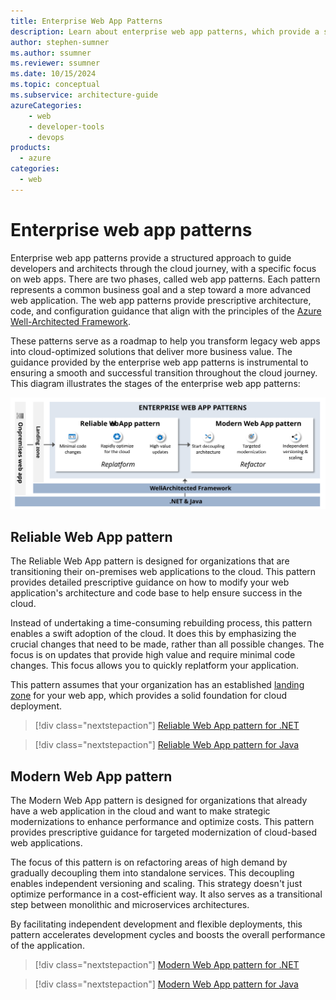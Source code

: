 ```yaml
---
title: Enterprise Web App Patterns
description: Learn about enterprise web app patterns, which provide a structured approach to guide developers and architects through the cloud journey.
author: stephen-sumner    
ms.author: ssumner
ms.reviewer: ssumner
ms.date: 10/15/2024
ms.topic: conceptual
ms.subservice: architecture-guide
azureCategories:
    - web
    - developer-tools
    - devops
products:
  - azure
categories:
  - web
---
```


# Enterprise web app patterns

Enterprise web app patterns provide a structured approach to guide developers and architects through the cloud journey, with a specific focus on web apps. There are two phases, called web app patterns. Each pattern represents a common business goal and a step toward a more advanced web application. The web app patterns provide prescriptive architecture, code, and configuration guidance that align with the principles of the [Azure Well-Architected Framework](/azure/well-architected/pillars).

These patterns serve as a roadmap to help you transform legacy web apps into cloud-optimized solutions that deliver more business value. The guidance provided by the enterprise web app patterns is instrumental to ensuring a smooth and successful transition throughout the cloud journey. This diagram illustrates the stages of the enterprise web app patterns:

[![Diagram showing the stages of the enterprise web app patterns.](../_images/enterprise-web-app-overview.svg)](../_images/enterprise-web-app-overview.svg#lightbox)

## Reliable Web App pattern

The Reliable Web App pattern is designed for organizations that are transitioning their on-premises web applications to the cloud. This pattern provides detailed prescriptive guidance on how to modify your web application's architecture and code base to help ensure success in the cloud.

Instead of undertaking a time-consuming rebuilding process, this pattern enables a swift adoption of the cloud. It does this by emphasizing the crucial changes that need to be made, rather than all possible changes. The focus is on updates that provide high value and require minimal code changes. This focus allows you to quickly replatform your application.

This pattern assumes that your organization has an established [landing zone](/azure/cloud-adoption-framework/ready/landing-zone/) for your web app, which provides a solid foundation for cloud deployment.

>[!div class="nextstepaction"]
>[Reliable Web App pattern for .NET](./reliable-web-app/dotnet/guidance.yml)

>[!div class="nextstepaction"]
>[Reliable Web App pattern for Java](./reliable-web-app/java/guidance.yml)

## Modern Web App pattern

The Modern Web App pattern is designed for organizations that already have a web application in the cloud and want to make strategic modernizations to enhance performance and optimize costs. This pattern provides prescriptive guidance for targeted modernization of cloud-based web applications.

The focus of this pattern is on refactoring areas of high demand by gradually decoupling them into standalone services. This decoupling enables independent versioning and scaling. This strategy doesn't just optimize performance in a cost-efficient way. It also serves as a transitional step between monolithic and microservices architectures.

By facilitating independent development and flexible deployments, this pattern accelerates development cycles and boosts the overall performance of the application.

>[!div class="nextstepaction"]
>[Modern Web App pattern for .NET](./modern-web-app/dotnet/guidance.yml)

>[!div class="nextstepaction"]
>[Modern Web App pattern for Java](./modern-web-app/java/guidance.yml)
